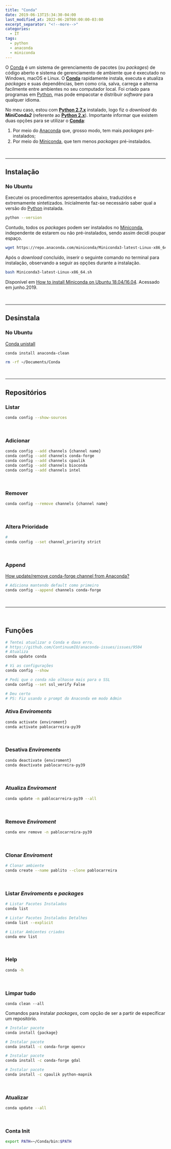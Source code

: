 ```yaml
---
title: "Conda"
date: 2019-06-13T15:34:30-04:00
last_modified_at: 2022-06-28T00:00:00-03:00
excerpt_separator: "<!--more-->"
categories:
  - IT
tags:
  - python
  - anaconda
  - miniconda
---
```


O [Conda](https://docs.conda.io/en/latest) é um sistema de gerenciamento de pacotes (ou _packages_) de código aberto e sistema de gerenciamento de ambiente que é executado no Windows, macOS e Linux. O [**Conda**](https://docs.conda.io/en/latest/) rapidamente instala, executa e atualiza _packages_ e suas dependências, bem como cria, salva, carrega e alterna facilmente entre ambientes no seu computador local. Foi criado para programas em [Python](https://www.python.org), mas pode empacotar e distribuir _software_ para qualquer idioma.

No meu caso, estou com **<a title="Link do Python 2.7.16" href="https://www.python.org/downloads/release/python-2716/" target="_blank">Python 2.7.x</a>** instalado, logo fiz o _download_ do **MiniConda*2*** (referente ao **<a title="Link do Python 2.7.16" href="https://www.python.org/downloads/release/python-2716/" target="_blank">Python 2.x</a>**). Importante informar que existem duas opções para se utilizar o **<a title="Link do Conda" href="https://docs.conda.io/en/latest/" target="_blank">Conda</a>**:

1. Por meio do [Anaconda](https://www.anaconda.com/distribution/) que, grosso modo, tem mais _packages_ pré-instalados;
2. Por meio do [Miniconda](https://docs.conda.io/en/latest/miniconda.html), que tem menos _packages_ pré-instalados.

<br>

---

## Instalação

### No Ubuntu

Executei os procedimentos apresentados abaixo, traduzidos e extremamente sintetizados. Inicialmente faz-se necessário saber qual a versão do [Python](https://www.python.org/) instalada.

```bash
python --version
```

Contudo, todos os _packages_ podem ser instalados no [Miniconda](https://docs.conda.io/en/latest/miniconda.html), independente de estarem ou não pré-instalados, sendo assim decidi poupar espaço.

```bash
wget https://repo.anaconda.com/miniconda/Miniconda3-latest-Linux-x86_64.sh
```

Após o _download_ concluído, inserir o seguinte comando no terminal para instalação, observando a seguir as opções durante a instalação.

```bash
bash Miniconda3-latest-Linux-x86_64.sh
```

Disponível em [How to install Miniconda on Ubuntu 18.04/16.04](https://www.osetc.com/en/how-to-install-miniconda-on-ubuntu-18-04-16-04-linux.html). Acessado em junho.2019.

<br>

---

## Desinstala

### No Ubuntu

[Conda unistall](https://docs.anaconda.com/anaconda/install/uninstall/)

```
conda install anaconda-clean
```

```bash
rm -rf ~/Documents/Conda
```

<br>

---

## Repositórios

### Listar

```bash
conda config --show-sources
```

<br>

### Adicionar

```bash
conda config --add channels {channel name}
conda config --add channels conda-forge
conda config --add channels cpaulik
conda config --add channels bioconda
conda config --add channels intel
```

<br>

### Remover

```bash
conda config --remove channels {channel name}
```

<br>

### Altera Prioridade

```bash
#
conda config --set channel_priority strict
```

<br>

### Append

[How update/remove conda-forge channel from Anaconda?](https://stackoverflow.com/questions/54150169/how-update-remove-conda-forge-channel-from-anaconda)

```bash
# Adiciona mantendo default como primeiro
conda config --append channels conda-forge
```

<br>

---

<br>

## Funções

```bash
# Tentei atualizar o Conda e dava erro.
# https://github.com/ContinuumIO/anaconda-issues/issues/9504
# Atualiza
conda update conda

# Vi as configurações
conda config --show

# Pedi que o conda não olhasse mais para o SSL
conda config --set ssl_verify False

# Deu certo
# PS: Fiz usando o prompt do Anaconda em modo Admin
```

<!--more-->

### Ativa _Enviroments_

```bash
conda activate {enviroment}
conda activate pablocarreira-py39
```

<br>

### Desativa _Enviroments_

```bash
conda deactivate {enviroment}
conda deactivate pablocarreira-py39
```

<br>

### Atualiza _Enviroment_

```bash
conda update -n pablocarreira-py39 --all
```

<br>

### Remove _Enviroment_

```bash
conda env remove -n pablocarreira-py39
```

<br>

### Clonar _Enviroment_

```bash
# Clonar ambiente
conda create --name pablito --clone pablocarreira
```

<br>

### Listar _Enviroments_ e _packages_

```bash
# Listar Pacotes Instalados
conda list

# Listar Pacotes Instalados Detalhes
conda list --explicit

# Listar Ambientes criados
conda env list
```

<br>

### Help

```bash
conda -h
```

<br>

### Limpar tudo

```
conda clean --all
```

Comandos para instalar _packages_, com opção de ser a partir de específicar um repositório.

```bash
# Instalar pacote
conda install {package}

# Instalar pacote
conda install -c conda-forge opencv

# Instalar pacote
conda install -c conda-forge gdal

# Instalar pacote
conda install -c cpaulik python-mapnik
```

<br>

### Atualizar

```bash
conda update --all
```

<br>

### Conta Init

```bash
export PATH=~/Conda/bin:$PATH
```

[^4]: Disponível em [Conda Enviroments with Jupyter Notebooks Kernels](https://www.youtube.com/watch?v=Ro9l0eapoJU). Acessado em Junho.2019.
